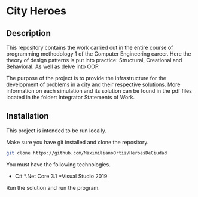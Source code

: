 #  City Heroes 
## Description

This repository contains the work carried out in the entire course of programming methodology 1 of the Computer Engineering career.
Here the theory of design patterns is put into practice: Structural, Creational and Behavioral. As well as delve into OOP.

The purpose of the project is to provide the infrastructure for the development of problems in a city and their respective solutions.
More information on each simulation and its solution can be found in the pdf files located in the folder: Integrator Statements of Work.

## Installation

This project is intended to be run locally.

Make sure you have git installed and clone the repository.
```bash
git clone https://github.com/MaximilianoOrtiz/HeroesDeCiudad
```
You must have the following technologies.
* C#
*.Net Core 3.1
*Visual Studio 2019

Run the solution and run the program.
